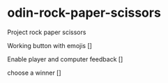 # odin-rock-paper-scissors

Project rock paper scissors

Working button with emojis []

Enable player and computer feedback []

choose a winner []
